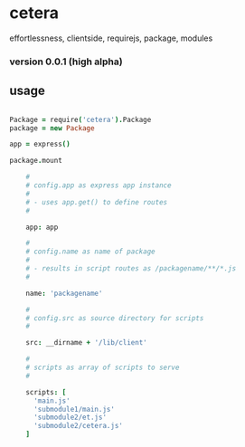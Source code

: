 cetera
======

effortlessness, clientside, requirejs, package, modules

### version 0.0.1 (high alpha)


usage
-----

```coffee

Package = require('cetera').Package
package = new Package

app = express()

package.mount

    #
    # config.app as express app instance
    # 
    # - uses app.get() to define routes
    # 

    app: app

    #
    # config.name as name of package
    #
    # - results in script routes as /packagename/**/*.js
    # 

    name: 'packagename'

    #
    # config.src as source directory for scripts
    #

    src: __dirname + '/lib/client'

    #
    # scripts as array of scripts to serve
    # 

    scripts: [
      'main.js'
      'submodule1/main.js'          
      'submodule2/et.js'
      'submodule2/cetera.js'
    ]


```
